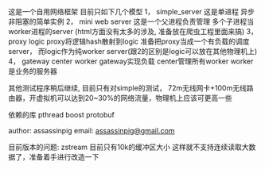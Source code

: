 这是一个自用网络框架
目前只如下几个模型
1， simple_server 这是单进程 异步 非阻塞的简单实例
2， mini web server 这是一个父进程负责管理 多个子进程当worker进程的server (html方面没有太多的涉及, 准备放在爬虫工程里面来搞)
3， proxy logic proxy将逻辑hash散射到logic 准备把proxy当成一个有负载的调度server， 而logic作为纯worker server(跟2的区别是logic可以放在其他物理机上) 
4， gateway center worker gateway实现负载 center管理所有worker worker是业务的服务器

其他测试程序稍后继续, 目前只有对simple的测试， 72m无线网卡+100m无线路由器，开虚拟机可以达到20~30%的网络流量，物理机上应该可更高一些


依赖的库
pthread
boost
protobuf

author: assassinpig
email: assassinpig@gmail.com

目前版本的问题:
zstream 目前只有10k的缓冲区大小 这样就不支持连续读取大数据了，准备着手进行改造一下
